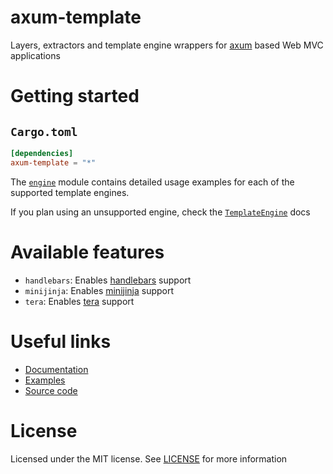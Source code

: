 # axum-template
<!-- cargo-sync-readme start -->

Layers, extractors and template engine wrappers for
[axum] based Web MVC applications

# Getting started

## `Cargo.toml`

```toml
[dependencies]
axum-template = "*"
```

The [`engine`] module contains detailed usage examples for each of the
supported template engines.

If you plan using an unsupported engine, check the [`TemplateEngine`] docs

# Available features

- `handlebars`: Enables [handlebars] support
- `minijinja`: Enables [minijinja] support
- `tera`: Enables [tera] support

# Useful links

- [Documentation]
- [Examples]
- [Source code]

# License

Licensed under the MIT license. See [LICENSE] for more information

[`engine`]: crate::engine
[`TemplateEngine`]: crate::TemplateEngine
[LICENSE]: https://github.com/Altair-Bueno/axum-template/blob/main/LICENSE
[Documentation]: https://docs.rs/axum-template
[Examples]: https://github.com/Altair-Bueno/axum-template/tree/main/examples
[Source code]: https://github.com/Altair-Bueno/axum-template
[axum]: https://github.com/tokio-rs/axum
[handlebars]: https://crates.io/crates/handlebars
[minijinja]: https://crates.io/crates/minijinja
[tera]: https://crates.io/crates/tera


<!-- cargo-sync-readme end -->